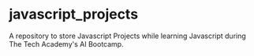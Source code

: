 # javascript_projects
 A repository to store Javascript Projects while learning Javascript during The Tech Academy's AI Bootcamp.
